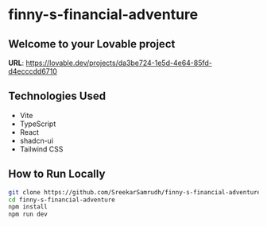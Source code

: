 # finny-s-financial-adventure

## Welcome to your Lovable project

**URL**: https://lovable.dev/projects/da3be724-1e5d-4e64-85fd-d4ecccdd6710

## Technologies Used

- Vite
- TypeScript
- React
- shadcn-ui
- Tailwind CSS

## How to Run Locally

```bash
git clone https://github.com/SreekarSamrudh/finny-s-financial-adventure
cd finny-s-financial-adventure
npm install
npm run dev
